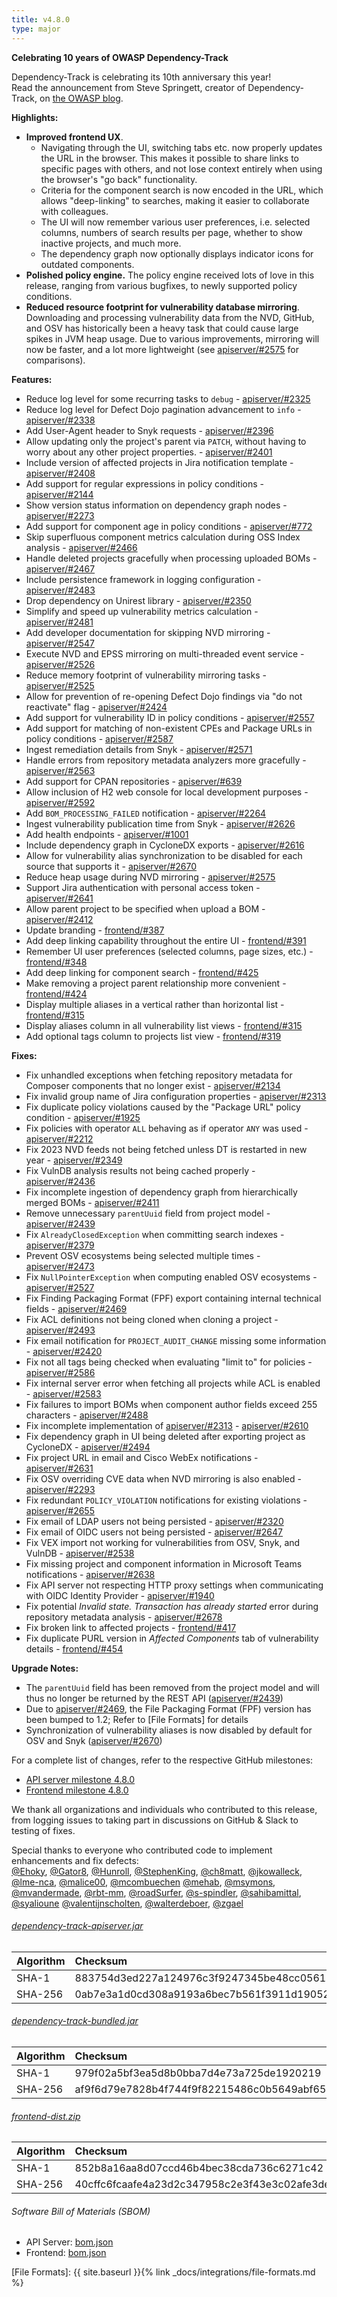 ```yaml
---
title: v4.8.0
type: major
---
```


**Celebrating 10 years of OWASP Dependency-Track**

Dependency-Track is celebrating its 10th anniversary this year!  
Read the announcement from Steve Springett, creator of Dependency-Track, on [the OWASP blog](https://owasp.org/blog/2023/01/10/Celebrating-10-years-of-Dependency-Track.html).

**Highlights:**

* **Improved frontend UX**.
  * Navigating through the UI, switching tabs etc. now properly updates the URL in the browser.
  This makes it possible to share links to specific pages with others, and not lose context entirely when using the browser's
  "go back" functionality.
  * Criteria for the component search is now encoded in the URL, which allows "deep-linking" to searches, making it easier
  to collaborate with colleagues.
  * The UI will now remember various user preferences, i.e. selected columns, numbers of search results per page,
  whether to show inactive projects, and much more.
  * The dependency graph now optionally displays indicator icons for outdated components.
* **Polished policy engine.** The policy engine received lots of love in this release, ranging from various bugfixes,
  to newly supported policy conditions.
* **Reduced resource footprint for vulnerability database mirroring**. Downloading and processing vulnerability
  data from the NVD, GitHub, and OSV has historically been a heavy task that could cause large spikes in JVM heap usage.
  Due to various improvements, mirroring will now be faster, and a lot more lightweight (see [apiserver/#2575] for
  comparisons).

**Features:**

* Reduce log level for some recurring tasks to `debug` - [apiserver/#2325]
* Reduce log level for Defect Dojo pagination advancement to `info` - [apiserver/#2338]
* Add User-Agent header to Snyk requests - [apiserver/#2396]
* Allow updating only the project's parent via `PATCH`, without having to worry about any other project properties. - [apiserver/#2401]
* Include version of affected projects in Jira notification template - [apiserver/#2408]
* Add support for regular expressions in policy conditions - [apiserver/#2144]
* Show version status information on dependency graph nodes - [apiserver/#2273]
* Add support for component age in policy conditions - [apiserver/#772]
* Skip superfluous component metrics calculation during OSS Index analysis - [apiserver/#2466]
* Handle deleted projects gracefully when processing uploaded BOMs - [apiserver/#2467]
* Include persistence framework in logging configuration - [apiserver/#2483]
* Drop dependency on Unirest library - [apiserver/#2350]
* Simplify and speed up vulnerability metrics calculation - [apiserver/#2481]
* Add developer documentation for skipping NVD mirroring - [apiserver/#2547]
* Execute NVD and EPSS mirroring on multi-threaded event service - [apiserver/#2526]
* Reduce memory footprint of vulnerability mirroring tasks - [apiserver/#2525]
* Allow for prevention of re-opening Defect Dojo findings via "do not reactivate" flag - [apiserver/#2424]
* Add support for vulnerability ID in policy conditions - [apiserver/#2557]
* Add support for matching of non-existent CPEs and Package URLs in policy conditions - [apiserver/#2587]
* Ingest remediation details from Snyk - [apiserver/#2571]
* Handle errors from repository metadata analyzers more gracefully - [apiserver/#2563]
* Add support for CPAN repositories - [apiserver/#639]
* Allow inclusion of H2 web console for local development purposes - [apiserver/#2592]
* Add `BOM_PROCESSING_FAILED` notification - [apiserver/#2264]
* Ingest vulnerability publication time from Snyk - [apiserver/#2626]
* Add health endpoints - [apiserver/#1001]
* Include dependency graph in CycloneDX exports - [apiserver/#2616]
* Allow for vulnerability alias synchronization to be disabled for each source that supports it - [apiserver/#2670]
* Reduce heap usage during NVD mirroring - [apiserver/#2575]
* Support Jira authentication with personal access token - [apiserver/#2641]
* Allow parent project to be specified when upload a BOM - [apiserver/#2412]
* Update branding - [frontend/#387]
* Add deep linking capability throughout the entire UI - [frontend/#391]
* Remember UI user preferences (selected columns, page sizes, etc.) - [frontend/#348]
* Add deep linking for component search - [frontend/#425]
* Make removing a project parent relationship more convenient - [frontend/#424]
* Display multiple aliases in a vertical rather than horizontal list - [frontend/#315]
* Display aliases column in all vulnerability list views - [frontend/#315]
* Add optional tags column to projects list view - [frontend/#319]

**Fixes:**

* Fix unhandled exceptions when fetching repository metadata for Composer components that no longer exist - [apiserver/#2134]
* Fix invalid group name of Jira configuration properties - [apiserver/#2313]
* Fix duplicate policy violations caused by the "Package URL" policy condition - [apiserver/#1925]
* Fix policies with operator `ALL` behaving as if operator `ANY` was used - [apiserver/#2212]
* Fix 2023 NVD feeds not being fetched unless DT is restarted in new year - [apiserver/#2349]
* Fix VulnDB analysis results not being cached properly - [apiserver/#2436]
* Fix incomplete ingestion of dependency graph from hierarchically merged BOMs - [apiserver/#2411]
* Remove unnecessary `parentUuid` field from project model - [apiserver/#2439]
* Fix `AlreadyClosedException` when committing search indexes - [apiserver/#2379]
* Prevent OSV ecosystems being selected multiple times - [apiserver/#2473]
* Fix `NullPointerException` when computing enabled OSV ecosystems - [apiserver/#2527]
* Fix Finding Packaging Format (FPF) export containing internal technical fields - [apiserver/#2469]
* Fix ACL definitions not being cloned when cloning a project - [apiserver/#2493]
* Fix email notification for `PROJECT_AUDIT_CHANGE` missing some information - [apiserver/#2420]
* Fix not all tags being checked when evaluating "limit to" for policies - [apiserver/#2586]
* Fix internal server error when fetching all projects while ACL is enabled - [apiserver/#2583]
* Fix failures to import BOMs when component author fields exceed 255 characters - [apiserver/#2488]
* Fix incomplete implementation of [apiserver/#2313] - [apiserver/#2610]
* Fix dependency graph in UI being deleted after exporting project as CycloneDX - [apiserver/#2494]
* Fix project URL in email and Cisco WebEx notifications - [apiserver/#2631]
* Fix OSV overriding CVE data when NVD mirroring is also enabled - [apiserver/#2293]
* Fix redundant `POLICY_VIOLATION` notifications for existing violations - [apiserver/#2655]
* Fix email of LDAP users not being persisted - [apiserver/#2320]
* Fix email of OIDC users not being persisted - [apiserver/#2647]
* Fix VEX import not working for vulnerabilities from OSV, Snyk, and VulnDB - [apiserver/#2538]
* Fix missing project and component information in Microsoft Teams notifications - [apiserver/#2638]
* Fix API server not respecting HTTP proxy settings when communicating with OIDC Identity Provider - [apiserver/#1940]
* Fix potential *Invalid state. Transaction has already started* error during repository metadata analysis - [apiserver/#2678]
* Fix broken link to affected projects - [frontend/#417]
* Fix duplicate PURL version in *Affected Components* tab of vulnerability details - [frontend/#454]

**Upgrade Notes:**

* The `parentUuid` field has been removed from the project model and will thus no longer be returned by the REST API ([apiserver/#2439])
* Due to [apiserver/#2469], the File Packaging Format (FPF) version has been bumped to 1.2; Refer to [File Formats] for details
* Synchronization of vulnerability aliases is now disabled by default for OSV and Snyk ([apiserver/#2670])

For a complete list of changes, refer to the respective GitHub milestones:

* [API server milestone 4.8.0](https://github.com/DependencyTrack/dependency-track/milestone/23?closed=1)
* [Frontend milestone 4.8.0](https://github.com/DependencyTrack/frontend/milestone/11?closed=1)

We thank all organizations and individuals who contributed to this release, from logging issues to taking part in discussions on GitHub & Slack to testing of fixes.  

Special thanks to everyone who contributed code to implement enhancements and fix defects:  
[@Ehoky], [@Gator8], [@Hunroll], [@StephenKing], [@ch8matt], [@jkowalleck], [@lme-nca], [@malice00], [@mcombuechen]
[@mehab], [@msymons], [@mvandermade], [@rbt-mm], [@roadSurfer], [@s-spindler], [@sahibamittal], [@syalioune]
[@valentijnscholten], [@walterdeboer], [@zgael]

###### [dependency-track-apiserver.jar](https://github.com/DependencyTrack/dependency-track/releases/download/4.8.0/dependency-track-apiserver.jar)

| Algorithm | Checksum                                                         |
|:----------|:-----------------------------------------------------------------|
| SHA-1     | 883754d3ed227a124976c3f9247345be48cc0561                         |
| SHA-256   | 0ab7e3a1d0cd308a9193a6bec7b561f3911d19052312a82e4a59607d4ff50fd0 |

###### [dependency-track-bundled.jar](https://github.com/DependencyTrack/dependency-track/releases/download/4.8.0/dependency-track-bundled.jar)

| Algorithm | Checksum                                                         |
|:----------|:-----------------------------------------------------------------|
| SHA-1     | 979f02a5bf3ea5d8b0bba7d4e73a725de1920219                         |
| SHA-256   | af9f6d79e7828b4f744f9f82215486c0b5649abf6544d0374c945b2ab5d8b58a |

###### [frontend-dist.zip](https://github.com/DependencyTrack/frontend/releases/download/4.8.0/frontend-dist.zip)

| Algorithm | Checksum                                                         |
|:----------|:-----------------------------------------------------------------|
| SHA-1     | 852b8a16aa8d07ccd46b4bec38cda736c6271c42                         |
| SHA-256   | 40cffc6fcaafe4a23d2c347958c2e3f43e3c02afe3def238bfd4615684803537 |

###### Software Bill of Materials (SBOM)

* API Server: [bom.json](https://github.com/DependencyTrack/dependency-track/releases/download/4.8.0/bom.json)
* Frontend: [bom.json](https://github.com/DependencyTrack/frontend/releases/download/4.8.0/bom.json)

[apiserver/#1001]: https://github.com/DependencyTrack/dependency-track/issues/1001
[apiserver/#1925]: https://github.com/DependencyTrack/dependency-track/issues/1925
[apiserver/#1940]: https://github.com/DependencyTrack/dependency-track/issues/1940
[apiserver/#2134]: https://github.com/DependencyTrack/dependency-track/issues/2134
[apiserver/#2144]: https://github.com/DependencyTrack/dependency-track/issues/2144
[apiserver/#2212]: https://github.com/DependencyTrack/dependency-track/issues/2212
[apiserver/#2264]: https://github.com/DependencyTrack/dependency-track/issues/2264
[apiserver/#2273]: https://github.com/DependencyTrack/dependency-track/pull/2273
[apiserver/#2293]: https://github.com/DependencyTrack/dependency-track/issues/2293
[apiserver/#2313]: https://github.com/DependencyTrack/dependency-track/issues/2313
[apiserver/#2320]: https://github.com/DependencyTrack/dependency-track/issues/2320
[apiserver/#2325]: https://github.com/DependencyTrack/dependency-track/pull/2325
[apiserver/#2338]: https://github.com/DependencyTrack/dependency-track/issues/2338
[apiserver/#2349]: https://github.com/DependencyTrack/dependency-track/issues/2349
[apiserver/#2350]: https://github.com/DependencyTrack/dependency-track/issues/2350
[apiserver/#2379]: https://github.com/DependencyTrack/dependency-track/issues/2379
[apiserver/#2396]: https://github.com/DependencyTrack/dependency-track/pull/2396
[apiserver/#2401]: https://github.com/DependencyTrack/dependency-track/issues/2401
[apiserver/#2408]: https://github.com/DependencyTrack/dependency-track/pull/2408
[apiserver/#2411]: https://github.com/DependencyTrack/dependency-track/issues/2411
[apiserver/#2412]: https://github.com/DependencyTrack/dependency-track/issues/2412
[apiserver/#2420]: https://github.com/DependencyTrack/dependency-track/issues/2420
[apiserver/#2424]: https://github.com/DependencyTrack/dependency-track/issues/2424
[apiserver/#2436]: https://github.com/DependencyTrack/dependency-track/pull/2436
[apiserver/#2439]: https://github.com/DependencyTrack/dependency-track/issues/2439
[apiserver/#2466]: https://github.com/DependencyTrack/dependency-track/pull/2466
[apiserver/#2467]: https://github.com/DependencyTrack/dependency-track/pull/2467
[apiserver/#2469]: https://github.com/DependencyTrack/dependency-track/issues/2469
[apiserver/#2473]: https://github.com/DependencyTrack/dependency-track/issues/2473
[apiserver/#2481]: https://github.com/DependencyTrack/dependency-track/pull/2481
[apiserver/#2483]: https://github.com/DependencyTrack/dependency-track/pull/2483
[apiserver/#2488]: https://github.com/DependencyTrack/dependency-track/issues/2488
[apiserver/#2493]: https://github.com/DependencyTrack/dependency-track/issues/2493
[apiserver/#2494]: https://github.com/DependencyTrack/dependency-track/issues/2494
[apiserver/#2525]: https://github.com/DependencyTrack/dependency-track/pull/2525
[apiserver/#2526]: https://github.com/DependencyTrack/dependency-track/pull/2526
[apiserver/#2527]: https://github.com/DependencyTrack/dependency-track/pull/2527
[apiserver/#2538]: https://github.com/DependencyTrack/dependency-track/issues/2538
[apiserver/#2547]: https://github.com/DependencyTrack/dependency-track/pull/2547
[apiserver/#2557]: https://github.com/DependencyTrack/dependency-track/issues/2557
[apiserver/#2563]: https://github.com/DependencyTrack/dependency-track/pull/2563
[apiserver/#2571]: https://github.com/DependencyTrack/dependency-track/issues/2571
[apiserver/#2575]: https://github.com/DependencyTrack/dependency-track/pull/2575
[apiserver/#2583]: https://github.com/DependencyTrack/dependency-track/issues/2583
[apiserver/#2586]: https://github.com/DependencyTrack/dependency-track/pull/2586
[apiserver/#2587]: https://github.com/DependencyTrack/dependency-track/issues/2587
[apiserver/#2592]: https://github.com/DependencyTrack/dependency-track/pull/2592
[apiserver/#2610]: https://github.com/DependencyTrack/dependency-track/pull/2610
[apiserver/#2616]: https://github.com/DependencyTrack/dependency-track/issues/2616
[apiserver/#2626]: https://github.com/DependencyTrack/dependency-track/pull/2626
[apiserver/#2631]: https://github.com/DependencyTrack/dependency-track/pull/2631
[apiserver/#2638]: https://github.com/DependencyTrack/dependency-track/issues/2638
[apiserver/#2641]: https://github.com/DependencyTrack/dependency-track/issues/2641
[apiserver/#2647]: https://github.com/DependencyTrack/dependency-track/issues/2647
[apiserver/#2655]: https://github.com/DependencyTrack/dependency-track/issues/2655
[apiserver/#2670]: https://github.com/DependencyTrack/dependency-track/pull/2670
[apiserver/#2678]: https://github.com/DependencyTrack/dependency-track/pull/2678
[apiserver/#639]: https://github.com/DependencyTrack/dependency-track/issues/639
[apiserver/#772]: https://github.com/DependencyTrack/dependency-track/issues/772

[frontend/#315]: https://github.com/DependencyTrack/frontend/pull/315
[frontend/#319]: https://github.com/DependencyTrack/frontend/pull/319
[frontend/#348]: https://github.com/DependencyTrack/frontend/issues/348
[frontend/#387]: https://github.com/DependencyTrack/frontend/pull/387
[frontend/#391]: https://github.com/DependencyTrack/frontend/pull/391
[frontend/#417]: https://github.com/DependencyTrack/frontend/pull/417
[frontend/#424]: https://github.com/DependencyTrack/frontend/pull/424
[frontend/#425]: https://github.com/DependencyTrack/frontend/issues/425
[frontend/#454]: https://github.com/DependencyTrack/frontend/pull/454

[File Formats]: {{ site.baseurl }}{% link _docs/integrations/file-formats.md %}

[@Codingendless]: https://github.com/Codingendless
[@Ehoky]: https://github.com/Ehoky
[@Gator8]: https://github.com/Gator8
[@Hunroll]: https://github.com/Hunroll
[@StephenKing]: https://github.com/StephenKing
[@ch8matt]: https://github.com/ch8matt
[@jkowalleck]: https://github.com/jkowalleck
[@lme-nca]: https://github.com/lme-nca
[@malice00]: https://github.com/malice00
[@mcombuechen]: https://github.com/mcombuechen
[@mehab]: https://github.com/mehab
[@msymons]: https://github.com/msymons
[@mvandermade]: https://github.com/mvandermade
[@rbt-mm]: https://github.com/rbt-mm
[@roadSurfer]: https://github.com/roadSurfer
[@s-spindler]: https://github.com/s-spindler
[@sahibamittal]: https://github.com/sahibamittal
[@syalioune]: https://github.com/syalioune
[@valentijnscholten]: https://github.com/valentijnscholten
[@walterdeboer]: https://github.com/walterdeboer
[@zgael]: https://github.com/zgael